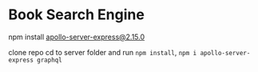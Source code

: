 # Book Search Engine

npm install apollo-server-express@2.15.0

clone repo
cd to server folder and run `npm install`, `npm i apollo-server-express graphql`